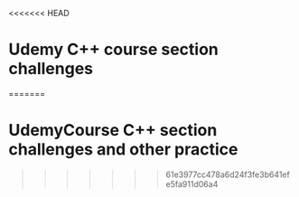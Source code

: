 <<<<<<< HEAD
# Udemy C++ course section challenges
=======
# UdemyCourse C++ section challenges and other practice
>>>>>>> 61e3977cc478a6d24f3fe3b641efe5fa911d06a4
